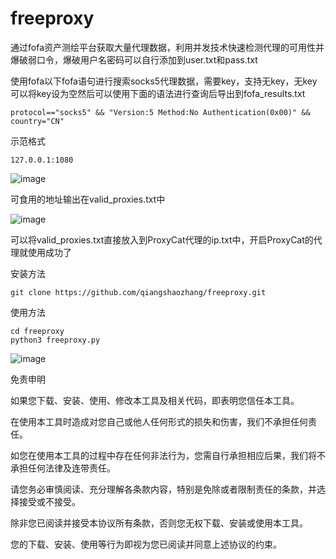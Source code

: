 # freeproxy

通过fofa资产测绘平台获取大量代理数据，利用并发技术快速检测代理的可用性并爆破弱口令，爆破用户名密码可以自行添加到user.txt和pass.txt


使用fofa以下fofa语句进行搜索socks5代理数据，需要key，支持无key，无key可以将key设为空然后可以使用下面的语法进行查询后导出到fofa_results.txt

```
protocol=="socks5" && "Version:5 Method:No Authentication(0x00)" && country="CN"
```


示范格式

```
127.0.0.1:1080
```
![image](https://github.com/user-attachments/assets/d5d0810b-aff7-429f-a140-b9a6665cd0f8)



可食用的地址输出在valid_proxies.txt中

![image](https://github.com/user-attachments/assets/f2bcfa6a-5222-4287-ab0a-dc178e362096)


可以将valid_proxies.txt直接放入到ProxyCat代理的ip.txt中，开启ProxyCat的代理就使用成功了

安装方法

```
git clone https://github.com/qiangshaozhang/freeproxy.git
```

使用方法

```
cd freeproxy
python3 freeproxy.py 
```
![image](https://github.com/user-attachments/assets/4562eef5-0614-461e-8ca2-ab6fcfb1c765)

免责申明

如果您下载、安装、使用、修改本工具及相关代码，即表明您信任本工具。

在使用本工具时造成对您自己或他人任何形式的损失和伤害，我们不承担任何责任。

如您在使用本工具的过程中存在任何非法行为，您需自行承担相应后果，我们将不承担任何法律及连带责任。

请您务必审慎阅读、充分理解各条款内容，特别是免除或者限制责任的条款，并选择接受或不接受。

除非您已阅读并接受本协议所有条款，否则您无权下载、安装或使用本工具。

您的下载、安装、使用等行为即视为您已阅读并同意上述协议的约束。